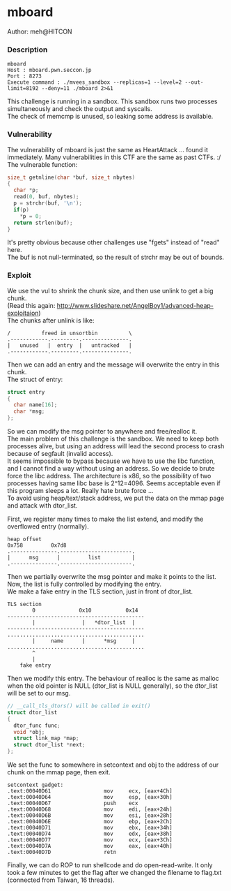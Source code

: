 # mboard

Author: meh@HITCON  

### Description  
```
mboard
Host : mboard.pwn.seccon.jp
Port : 8273
Execute command : ./mvees_sandbox --replicas=1 --level=2 --out-limit=8192 --deny=11 ./mboard 2>&1
```
This challenge is running in a sandbox. This sandbox runs two processes simultaneously and check the output and syscalls.  
The check of memcmp is unused, so leaking some address is available.  

### Vulnerability  

The vulnerability of mboard is just the same as HeartAttack ... found it immediately. Many vulnerabilities in this CTF are the same as past CTFs. :/  
The vulnerable function:
```c
size_t getnline(char *buf, size_t nbytes)
{
  char *p;
  read(0, buf, nbytes);
  p = strchr(buf, '\n');
  if(p)
    *p = 0;
  return strlen(buf);
}
```
It's pretty obvious because other challenges use "fgets" instead of "read" here.  
The buf is not null-terminated, so the result of strchr may be out of bounds.  

### Exploit  

We use the vul to shrink the chunk size, and then use unlink to get a big chunk.  
(Read this again: http://www.slideshare.net/AngelBoy1/advanced-heap-exploitaion)  
The chunks after unlink is like:  
```  
/          freed in unsortbin          \
.------------.---------.---------------.
|   unused   |  entry  |   untracked   |
.------------.---------.---------------.
```  
Then we can add an entry and the message will overwrite the entry in this chunk.  
The struct of entry:
```c  
struct entry
{
  char name[16];
  char *msg;
};
```
So we can modify the msg pointer to anywhere and free/realloc it.  
The main problem of this challenge is the sandbox. We need to keep both processes alive, but using an address will lead the second process to crash because of segfault (invalid access).  
It seems impossible to bypass because we have to use the libc function, and I cannot find a way without using an address. So we decide to brute force the libc address. The architecture is x86, so the possibility of two processes having same libc base is 2^12=4096. Seems acceptable even if this program sleeps a lot. Really hate brute force ...  
To avoid using heap/text/stack address, we put the data on the mmap page and attack with dtor_list.  

First, we register many times to make the list extend, and modify the overflowed entry (normally).  
```  
heap offset
0x758         0x7d8 
.---------------.-----------------------.
|      msg      |         list          |
.---------------.-----------------------.
```  
Then we partially overwrite the msg pointer and make it points to the list. Now, the list is fully controlled by modifying the entry.  
We make a fake entry in the TLS section, just in front of dtor_list.  
```
TLS section
        0              0x10           0x14
--------------------------------------------
        |               |   *dtor_list  |
--------------------------------------------
............................................
        |     name      |      *msg     |
............................................
        ^
        |
    fake entry
```
Then we modify this entry. The behaviour of realloc is the same as malloc when the old pointer is NULL (dtor_list is NULL generally), so the dtor_list will be set to our msg.  
```c
// __call_tls_dtors() will be called in exit()
struct dtor_list
{
  dtor_func func;
  void *obj;
  struct link_map *map;
  struct dtor_list *next;
};
```
We set the func to somewhere in setcontext and obj to the address of our chunk on the mmap page, then exit.  
```
setcontext gadget:
.text:00040D61                 mov     ecx, [eax+4Ch]
.text:00040D64                 mov     esp, [eax+30h]
.text:00040D67                 push    ecx
.text:00040D68                 mov     edi, [eax+24h]
.text:00040D6B                 mov     esi, [eax+28h]
.text:00040D6E                 mov     ebp, [eax+2Ch]
.text:00040D71                 mov     ebx, [eax+34h]
.text:00040D74                 mov     edx, [eax+38h]
.text:00040D77                 mov     ecx, [eax+3Ch]
.text:00040D7A                 mov     eax, [eax+40h]
.text:00040D7D                 retn
```
Finally, we can do ROP to run shellcode and do open-read-write. It only took a few minutes to get the flag after we changed the filename to flag.txt (connected from Taiwan, 16 threads).  
